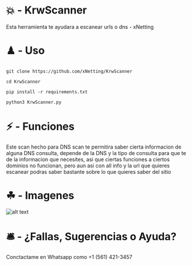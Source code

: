 # 💥 - KrwScanner

Esta herramienta te ayudara a escanear urls o dns - xNetting

# ♟ - Uso 

```

git clone https://github.com/xNetting/KrwScanner

cd KrwScanner

pip install -r requirements.txt

python3 KrwScanner.py

```


# ⚡ - Funciones

Este scan hecho para DNS scan te permitira saber cierta informacion de alguna DNS consulta, depende de la DNS y la tipo de consulta para que te de la informacion que necesites, asi que ciertas funciones a ciertos dominios no funcionan, pero aun asi con all info y la url que quieres escanear podras saber bastante sobre lo que quieres saber del sitio

# ☘ - Imagenes

![alt text](https://cdn.discordapp.com/attachments/753459740335538272/861111570007982080/unknown.png)

# 🛎 - ¿Fallas, Sugerencias o Ayuda?

Conctactame en Whatsapp como +1 (561) 421-3457

